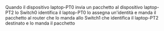 Quando il dispositivo laptop-PT0 invia un pacchetto al dispositivo laptop-PT2 lo Switch0 identifica
il laptop-PT0 lo assegna un'identità e manda il pacchetto al router che lo manda allo Switch1 che
identifica il laptop-PT2 destinato e lo manda il pacchetto
